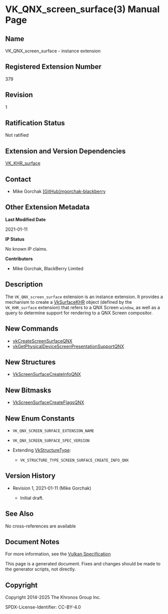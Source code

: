 # VK\_QNX\_screen\_surface(3) Manual Page

## Name

VK\_QNX\_screen\_surface - instance extension



## [](#_registered_extension_number)Registered Extension Number

379

## [](#_revision)Revision

1

## [](#_ratification_status)Ratification Status

Not ratified

## [](#_extension_and_version_dependencies)Extension and Version Dependencies

[VK\_KHR\_surface](https://registry.khronos.org/vulkan/specs/latest/man/html/VK_KHR_surface.html)

## [](#_contact)Contact

- Mike Gorchak [\[GitHub\]mgorchak-blackberry](https://github.com/KhronosGroup/Vulkan-Docs/issues/new?body=%5BVK_QNX_screen_surface%5D%20%40mgorchak-blackberry%0A%2AHere%20describe%20the%20issue%20or%20question%20you%20have%20about%20the%20VK_QNX_screen_surface%20extension%2A)

## [](#_other_extension_metadata)Other Extension Metadata

**Last Modified Date**

2021-01-11

**IP Status**

No known IP claims.

**Contributors**

- Mike Gorchak, BlackBerry Limited

## [](#_description)Description

The `VK_QNX_screen_surface` extension is an instance extension. It provides a mechanism to create a [VkSurfaceKHR](https://registry.khronos.org/vulkan/specs/latest/man/html/VkSurfaceKHR.html) object (defined by the `VK_KHR_surface` extension) that refers to a QNX Screen `window`, as well as a query to determine support for rendering to a QNX Screen compositor.

## [](#_new_commands)New Commands

- [vkCreateScreenSurfaceQNX](https://registry.khronos.org/vulkan/specs/latest/man/html/vkCreateScreenSurfaceQNX.html)
- [vkGetPhysicalDeviceScreenPresentationSupportQNX](https://registry.khronos.org/vulkan/specs/latest/man/html/vkGetPhysicalDeviceScreenPresentationSupportQNX.html)

## [](#_new_structures)New Structures

- [VkScreenSurfaceCreateInfoQNX](https://registry.khronos.org/vulkan/specs/latest/man/html/VkScreenSurfaceCreateInfoQNX.html)

## [](#_new_bitmasks)New Bitmasks

- [VkScreenSurfaceCreateFlagsQNX](https://registry.khronos.org/vulkan/specs/latest/man/html/VkScreenSurfaceCreateFlagsQNX.html)

## [](#_new_enum_constants)New Enum Constants

- `VK_QNX_SCREEN_SURFACE_EXTENSION_NAME`
- `VK_QNX_SCREEN_SURFACE_SPEC_VERSION`
- Extending [VkStructureType](https://registry.khronos.org/vulkan/specs/latest/man/html/VkStructureType.html):
  
  - `VK_STRUCTURE_TYPE_SCREEN_SURFACE_CREATE_INFO_QNX`

## [](#_version_history)Version History

- Revision 1, 2021-01-11 (Mike Gorchak)
  
  - Initial draft.

## [](#_see_also)See Also

No cross-references are available

## [](#_document_notes)Document Notes

For more information, see the [Vulkan Specification](https://registry.khronos.org/vulkan/specs/latest/html/vkspec.html#VK_QNX_screen_surface)

This page is a generated document. Fixes and changes should be made to the generator scripts, not directly.

## [](#_copyright)Copyright

Copyright 2014-2025 The Khronos Group Inc.

SPDX-License-Identifier: CC-BY-4.0